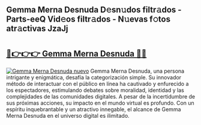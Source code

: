 ## Gemma Merna Desnuda D𝚎sn𝚞dos filtr𝚊dos - Parts-eeQ Vid𝚎os filtr𝚊dos - N𝚞evas f𝚘tos atr𝚊ctivas JzaJj

# <h2><a href="http://mbcr3uq.tromn.icu/?c=Gemma+Merna+Desnuda">🔗👉👉👉 Gemma Merna Desnuda 🔗🔗</a></h2>

[![Gemma Merna Desnuda nuevo](https://i.imgur.com/pEAQMta.gif)](http://mbcr3uq.tromn.icu/?c=Gemma+Merna+Desnuda)
Gemma Merna Desnuda, una persona intrigante y enigmática, desafía la categorización simple. Su innovador método de interactuar con el público en línea ha cautivado y enfurecido a los espectadores, estimulando debates sobre moralidad, identidad y las complejidades de las comunidades digitales. A pesar de la incertidumbre de sus próximas acciones, su impacto en el mundo virtual es profundo. Con un espíritu inquebrantable y un atractivo innegable, el alcance de Gemma Merna Desnuda en el universo digital es ilimitado.
